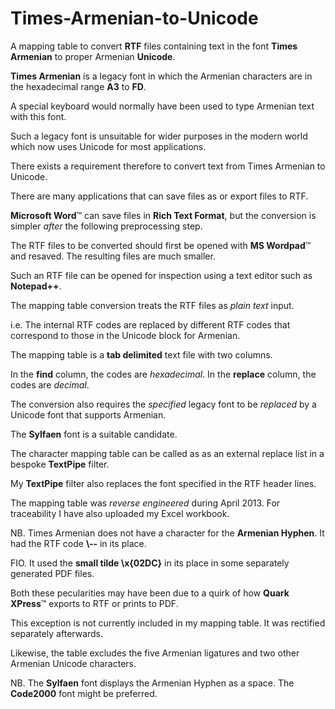 # Times-Armenian-to-Unicode

A mapping table to convert **RTF** files containing text in the font **Times Armenian** to proper Armenian **Unicode**.

**Times Armenian** is a legacy font in which the Armenian characters are in the hexadecimal range **A3** to **FD**.

A special keyboard would normally have been used to type Armenian text with this font.

Such a legacy font is unsuitable for wider purposes in the modern world which now uses Unicode for most applications.

There exists a requirement therefore to convert text from Times Armenian to Unicode.

There are many applications that can save files as or export files to RTF.

**Microsoft Word**™ can save files in **Rich Text Format**, but the conversion is simpler *after* the following preprocessing step.

The RTF files to be converted should first be opened with **MS Wordpad**™ and resaved. The resulting files are much smaller.

Such an RTF file can be opened for inspection using a text editor such as **Notepad++**.

The mapping table conversion treats the RTF files as *plain text* input.

i.e. The internal RTF codes are replaced by different RTF codes that correspond to those in the Unicode block for Armenian.

The mapping table is a **tab delimited** text file with two columns.

In the **find** column, the codes are *hexadecimal*. In the **replace** column, the codes are *decimal*.

The conversion also requires the *specified* legacy font to be *replaced* by a Unicode font that supports Armenian.

The **Sylfaen** font is a suitable candidate.

The character mapping table can be called as as an external replace list in a bespoke **TextPipe** filter.

My **TextPipe** filter also replaces the font specified in the RTF header lines.

The mapping table was *reverse engineered* during April 2013. For traceability I have also uploaded my Excel workbook.

NB. Times Armenian does not have a character for the **Armenian Hyphen**. It had the RTF code **\\--** in its place.

FIO. It used the **small tilde \x{02DC}** in its place in some separately generated PDF files.

Both these pecularities may have been due to a quirk of how **Quark XPress**™ exports to RTF or prints to PDF.

This exception is not currently included in my mapping table. It was rectified separately afterwards.

Likewise, the table excludes the five Armenian ligatures and two other Armenian Unicode characters.

NB. The **Sylfaen** font displays the Armenian Hyphen as a space. The **Code2000** font might be preferred.

